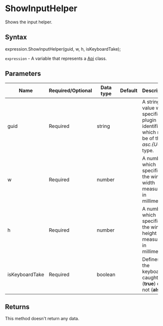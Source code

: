 # ShowInputHelper

Shows the input helper.

## Syntax

expression.ShowInputHelper(guid, w, h, isKeyboardTake);

`expression` - A variable that represents a [Api](../Api.md) class.

## Parameters

| **Name** | **Required/Optional** | **Data type** | **Default** | **Description** |
| ------------- | ------------- | ------------- | ------------- | ------------- |
| guid | Required | string |  | A string value which specifies a plugin identifier which must be of the *asc.&#123;UUID&#125;* type. |
| w | Required | number |  | A number which specifies the window width measured in millimeters. |
| h | Required | number |  | A number which specifies the window height measured in millimeters. |
| isKeyboardTake | Required | boolean |  | Defines if the keyboard is caught (**true**) or not (**alse**). |

## Returns

This method doesn't return any data.